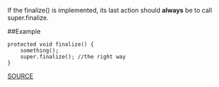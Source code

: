 If the finalize() is implemented, its last action should **always** be to call super.finalize.

##Example

  	protected void finalize() { 
  		something();
  		super.finalize(); //the right way
  	}

[SOURCE](http://pmd.sourceforge.net/pmd-5.3.2/pmd-java/rules/java/finalizers.html#FinalizeDoesNotCallSuperFinalize)
